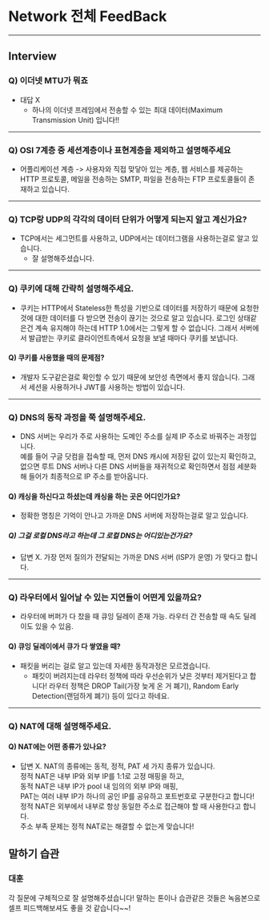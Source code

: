 # Network 전체 FeedBack

---

## Interview

### Q) 이더넷 MTU가 뭐죠
- 대답 X  
  - 하나의 이더넷 프레임에서 전송할 수 있는 최대 데이터(Maximum Transmission Unit) 입니다!!

---

### Q) OSI 7계층 중 세션계층이나 표현계층을 제외하고 설명해주세요
- 어플리케이션 계층 -> 사용자와 직접 맞닿아 있는 계층, 웹 서비스를 제공하는 HTTP 프로토콜, 메일을 전송하는 SMTP, 파일을 전송하는 FTP 프로토콜들이 존재하고 있습니다.

---

### Q) TCP랑 UDP의 각각의 데이터 단위가 어떻게 되는지 알고 계신가요?
- TCP에서는 세그먼트를 사용하고, UDP에서는 데이터그램을 사용하는걸로 알고 있습니다.  
  - 잘 설명해주셨습니다.

---

### Q) 쿠키에 대해 간략히 설명해주세요.
- 쿠키는 HTTP에서 Stateless한 특성을 기반으로 데이터를 저장하기 때문에 요청한 것에 대한 데이터를 다 받으면 전송이 끊기는 것으로 알고 있습니다. 로그인 상태같은건 계속 유지해야 하는데 HTTP 1.0에서는 그렇게 할 수 없습니다. 그래서 서버에서 발급받는 쿠키로 클라이언트측에서 요청을 보낼 때마다 쿠키를 보냅니다.

#### Q) 쿠키를 사용했을 때의 문제점?
- 개발자 도구같은걸로 확인할 수 있기 때문에 보안성 측면에서 좋지 않습니다. 그래서 세션을 사용하거나 JWT를 사용하는 방법이 있습니다. 

---

### Q) DNS의 동작 과정을 쭉 설명해주세요.
- DNS 서버는 우리가 주로 사용하는 도메인 주소를 실제 IP 주소로 바꿔주는 과정입니다.  
  예를 들어 구글 닷컴을 접속할 때, 먼저 DNS 캐시에 저장된 값이 있는지 확인하고, 없으면 루트 DNS 서버나 다른 DNS 서버들을 재귀적으로 확인하면서 점점 세분화해 들어가 최종적으로 IP 주소를 받아옵니다.

#### Q) 캐싱을 하신다고 하셨는데 캐싱을 하는 곳은 어디인가요? 
- 정확한 명칭은 기억이 안나고 가까운 DNS 서버에 저장하는걸로 알고 있습니다.

##### Q) 그걸 로컬 DNS라고 하는데 그 로컬 DNS는 어디있는건가요?
- 답변 X. 가장 먼저 질의가 전달되는 가까운 DNS 서버 (ISP가 운영) 가 맞다고 합니다.

---

### Q) 라우터에서 일어날 수 있는 지연들이 어떤게 있을까요?
- 라우터에 버퍼가 다 찼을 때 큐잉 딜레이 존재 가능. 라우터 간 전송할 때 속도 딜레이도 있을 수 있음.

#### Q) 큐잉 딜레이에서 큐가 다 쌓였을 때?
- 패킷을 버리는 걸로 알고 있는데 자세한 동작과정은 모르겠습니다.  
  - 패킷이 버려지는데 라우터 정책에 따라 우선순위가 낮은 것부터 제거된다고 합니다! 라우터 정책은 DROP Tail(가장 늦게 온 거 폐기), Random Early Detection(랜덤하게 폐기) 등이 있다고 하네요.

---

### Q) NAT에 대해 설명해주세요.

#### Q) NAT에는 어떤 종류가 있나요?
- 답변 X. NAT의 종류에는 동적, 정적, PAT 세 가지 종류가 있습니다.  
  정적 NAT은 내부 IP와 외부 IP를 1:1로 고정 매핑을 하고,  
  동적 NAT은 내부 IP가 pool 내 임의의 외부 IP와 매핑,  
  PAT는 여러 내부 IP가 하나의 공인 IP를 공유하고 포트번호로 구분한다고 합니다!  
  정적 NAT은 외부에서 내부로 항상 동일한 주소로 접근해야 할 때 사용한다고 합니다.  
  주소 부족 문제는 정적 NAT로는 해결할 수 없는게 맞습니다!

## 말하기 습관

### 대훈
각 질문에 구체적으로 잘 설명해주셨습니다! 말하는 톤이나 습관같은 것들은 녹음본으로 셀프 피드백해보셔도 좋을 것 같습니다~~!